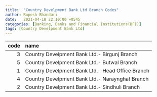 ```yaml
---
title:  "Country Develpment Bank Ltd Branch Codes"
author: Rupesh Bhandari
date:   2021-04-18 22:10:00 +0545
categories: [Banking, Banks and Financial Institutions(BFI)]
tags: [Country Develpment Bank Ltd]
---
```


|   code | name                                             |
|-------:|:-------------------------------------------------|
|      3 | Country Develpment Bank Ltd.- Birgunj Branch     |
|      5 | Country Develpment Bank Ltd.- Butwal Branch      |
|      1 | Country Develpment Bank Ltd.- Head Office Branch |
|      4 | Country Develpment Bank Ltd.- Naraynghat Branch  |
|      2 | Country Develpment Bank Ltd.- Sindhuli Branch    |